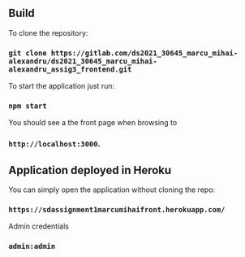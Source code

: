 ## Build

To clone the repository:

### `git clone https://gitlab.com/ds2021_30645_marcu_mihai-alexandru/ds2021_30645_marcu_mihai-alexandru_assig3_frontend.git`

To start the application just run:

### `npm start`

You should see a the front page when browsing to

### `http://localhost:3000`.

## Application deployed in Heroku

You can simply open the application without cloning the repo:

### `https://sdassignment1marcumihaifront.herokuapp.com/`

Admin credentials

### `admin:admin`